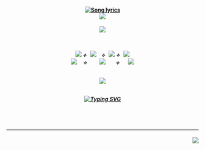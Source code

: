   <h4 align="center">
<a href="https://open.spotify.com/track/6dG217tUp4EHU6XkV6Fncq?si=bd33fd7da4b14a5a"><img src="https://readme-typing-svg.demolab.com?font=Playfair+Display&size=27&duration=4000&pause=1700&color=F7E265&center=true&vCenter=true&width=500&height=40&lines=MOVE+ON+!+%E3%82%A4%E3%83%90%E3%83%A9%E3%83%9F%E3%83%81+%E6%96%B0%E3%81%9F%E3%81%AA%E3%82%8B%E6%9C%AA%E7%9F%A5" alt="Song lyrics" /></img></a                      
                                                                                                                                                                                                                                                                                 
<br><img src="https://github.com/user-attachments/assets/ca3633dc-f673-46bf-9367-7d9ed6f70c52"></img>
</h4>
<h5 align="center">
<a href="https://rentry.co/menuscreen/"><img src="https://github.com/user-attachments/assets/ac5db127-fab9-4c38-aef0-f3ab2376cf8d"></img></a>
<br></br>

 <br><a href="https://rentry.co/genjo"><img src="https://github.com/user-attachments/assets/77792d12-6604-439a-9f63-8f6072d5f390"></img></a> ⟡⠀<a href="https://rentry.co/menuscreen"><img src="https://github.com/user-attachments/assets/cc4829b9-a376-4163-8dab-03e400c56b29"></img></a>ㅤ⟡⠀<a href="https://toji.atabook.org/"><img src="https://github.com/user-attachments/assets/4d16de8a-cfa9-43f0-b5aa-d8e4bf2ddcf5"></img></a> ⟡⠀<a href="https://rentry.co/crushesdni"><img src="https://github.com/user-attachments/assets/4b59c5c4-5db1-42fe-8f1e-f403daedf527"></img></a><br>
<a href="https://retrospring.net/@florentino"><img src="https://github.com/user-attachments/assets/0a3dcf42-1031-4cff-9631-c80072a8004c"></img></a> ㅤ⟡⠀⠀ㅤ<a href="https://sptfy.com/cherrycrush"><img src="https://github.com/user-attachments/assets/e074cdf4-b014-423f-9d41-34784775f7ca"></img></a> ㅤ⠀⟡ㅤ⠀<a href="https://sptfy.com/accardi"><img src="https://github.com/user-attachments/assets/825cfa8c-ee36-42d3-b894-3f27674f368a"></img></a><br>

<br><img src="https://github.com/user-attachments/assets/ca3633dc-f673-46bf-9367-7d9ed6f70c52"></img><br><br>

<a href="https://open.spotify.com/track/6dG217tUp4EHU6XkV6Fncq?si=bd33fd7da4b14a5a"><img src="https://readme-typing-svg.demolab.com?font=Playfair+Display&size=27&duration=4000&pause=1700&color=F7E265&center=true&vCenter=true&width=500&height=40&lines=%E9%81%8A%E3%81%B3%E5%B0%BD%E3%81%8F%E2%A0%80%E3%81%9B%E3%81%AA%E3%81%84%E6%98%8E%E6%97%A5%E3%81%8C%E4%BB%8A%E6%97%A5%E3%82%82%E6%8E%A7%E3%81%88%E3%81%A6" alt="Typing SVG" /></img></a>
</h5>
<br></br>
<hr></hr>
<h4 align="right">
  <img src="https://komarev.com/ghpvc/?username=tojifg&color=B4A135&style=for-the-badge&label=YŌKAI+COUNT&base=1000000000">
</h4>
